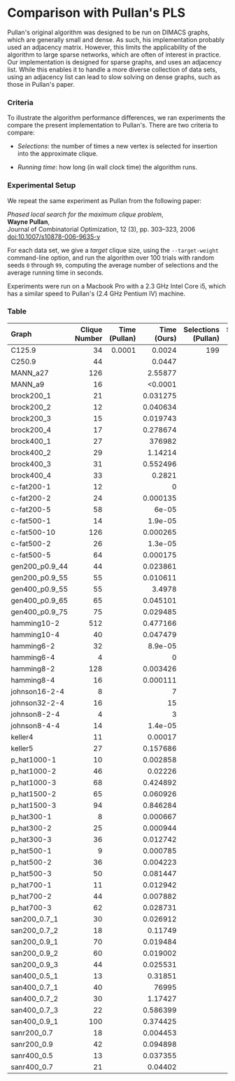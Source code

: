 # Comparison with Pullan's PLS

Pullan's original algorithm was designed to be run on DIMACS graphs, which are generally small and dense. As such, his implementation probably used an adjacency matrix. However, this limits the applicability of the algorithm to large sparse networks, which are often of interest in practice. Our implementation is designed for sparse graphs, and uses an adjacency list. While this enables it to handle a more diverse collection of data sets, using an adjacency list can lead to slow solving on dense graphs, such as those in Pullan's paper.


### Criteria

To illustrate the algorithm performance differences, we ran experiments the compare the present implementation to Pullan's. There are two criteria to compare:

- *Selections*: the number of times a new vertex is selected for insertion into the approximate clique. 

- *Running time*: how long (in wall clock time) the algorithm runs.

### Experimental Setup

We repeat the same experiment as Pullan from the following paper:

*Phased local search for the maximum clique problem*,  
**Wayne Pullan**,  
Journal of Combinatorial Optimization, 12 (3), pp. 303–323, 2006  
[doi:10.1007/s10878-006-9635-y](https://doi.org/10.1007/s10878-006-9635-y)

For each data set, we give a *target* clique size, using the `--target-weight` command-line option, and run the algorithm over 100 trials with random seeds `0` through `99`, computing the average number of selections and the average running time in seconds. 

Experiments were run on a Macbook Pro with a 2.3 GHz Intel Core i5, which has a similar speed to Pullan's (2.4 GHz Pentium IV) machine.

### Table

Graph                | Clique Number |     Time (Pullan) | Time (Ours) | Selections (Pullan) | Selections (Ours)
:----                | ------------: |          -------: | --------:   |              -----: | -----:
C125.9               |            34 |            0.0001 |   0.0024    |                199  | 191.85
C250.9 | 44 | | 0.0447 | | 2051.35
MANN_a27 | 126 | | 2.55877 | | 28188.8
MANN_a9 | 16 | | <0.0001 | | 21.28
brock200_1 | 21 | | 0.031275 | | 3986.96
brock200_2 | 12 | | 0.040634 | | 10229.6
brock200_3 | 15 | | 0.019743 | | 3939.77
brock200_4 | 17 | | 0.278674 | | 49016.8
brock400_1 | 27 | | 376982 | | 5.62016
brock400_2 | 29 | | 1.14214 | | 77090.5
brock400_3 | 31 | | 0.552496 | | 37027.4
brock400_4 | 33 | | 0.2821 | | 18977.3
c-fat200-1 | 12 | | 0 | | 22.68
c-fat200-2 | 24 | | 0.000135 | | 322.25
c-fat200-5 | 58 | | 6e-05 | | 102.14
c-fat500-1 | 14 | | 1.9e-05 | | 43.62
c-fat500-10 | 126 | | 0.000265 | | 286.51
c-fat500-2 | 26 | | 1.3e-05 | | 47.13
c-fat500-5 | 64 | | 0.000175 | | 308.55
gen200_p0.9_44 | 44 | | 0.023861 | | 1260.37
gen200_p0.9_55 | 55 | | 0.010611 | | 493.62
gen400_p0.9_55 | 55 | | 3.4978 | | 85222.8
gen400_p0.9_65 | 65 | | 0.045101 | | 1051.62
gen400_p0.9_75 | 75 | | 0.029485 | | 621.28
hamming10-2 | 512 | | 0.477166 | | 6139.35
hamming10-4 | 40 | | 0.047479 | | 830.58
hamming6-2 | 32 | | 8.9e-05 | | 38.84
hamming6-4 | 4 | | 0 | | 3.51
hamming8-2 | 128 | | 0.003426 | | 356.08
hamming8-4 | 16 | | 0.000111 | | 24.52
johnson16-2-4 | 8 | | 7 | | 0 
johnson32-2-4 | 16 | | 15 | | 0.0001
johnson8-2-4 | 4 | | 3  | | 0
johnson8-4-4 | 14 | | 1.4e-05 | | 16.43
keller4 | 11 | | 0.00017 | | 35.76
keller5 | 27 | | 0.157686 | | 5547.13
p_hat1000-1 | 10 | | 0.002858 | | 257.53
p_hat1000-2 | 46 | | 0.02226 | | 407.86
p_hat1000-3 | 68 | | 0.424892 | | 4416.48
p_hat1500-2 | 65 | | 0.060926 | | 536.09
p_hat1500-3 | 94 | | 0.846284 | | 4142.05
p_hat300-1 | 8 | | 0.000667 | | 121.98
p_hat300-2 | 25 | | 0.000944 | | 83.83
p_hat300-3 | 36 | | 0.012742 | | 627.98
p_hat500-1 | 9 | | 0.000785 | | 127.8
p_hat500-2 | 36 | | 0.004223 | | 181.63
p_hat500-3 | 50 | | 0.081447 | | 1889.7
p_hat700-1 | 11 | | 0.012942 | | 1669.86
p_hat700-2 | 44 | | 0.007882 | | 209.48
p_hat700-3 | 62 | | 0.028731 | | 388.26
san200_0.7_1 | 30 | | 0.026912 | | 2919.57
san200_0.7_2 | 18 | | 0.11749 | | 14513.9
san200_0.9_1 | 70 | | 0.019484 | | 690.3
san200_0.9_2 | 60 | | 0.019002 | | 791.09
san200_0.9_3 | 44 | | 0.025531 | | 1345.6
san400_0.5_1 | 13 | | 0.31851 | | 38764.1
san400_0.7_1 | 40 | | 76995 | | 1.52137
san400_0.7_2 | 30 | | 1.17427 | | 73826.8
san400_0.7_3 | 22 | | 0.586399 | | 43450.1
san400_0.9_1 | 100 | | 0.374425 | | 5896.68
sanr200_0.7 | 18 | | 0.004453 | | 584.85
sanr200_0.9 | 42 | | 0.094898 | | 5488.88
sanr400_0.5 | 13 | | 0.037355 | | 5246.33
sanr400_0.7 | 21 | | 0.04402 | | 3614.38

